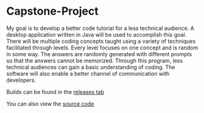 # Capstone-Project

My goal is to develop a better code tutorial for a less technical audience. 
A desktop application written in Java will be used to accomplish this goal. 
There will be multiple coding concepts taught using a variety of techniques facilitated through levels. 
Every level focuses on one concept and is random in some way. 
The answers are randomly generated with different prompts so that the answers cannot be memorized. 
Through this program, less technical audiences can gain a basic understanding of coding. 
The software will also enable a better channel of communication with developers. 

Builds can be found in the [releases tab](https://github.com/Spencer-Warren/Capstone-Project/releases)

You can also view the [source code](https://github.com/Spencer-Warren/Capstone-Project/tree/master/JavaGame/lib/src/main/java/application)
